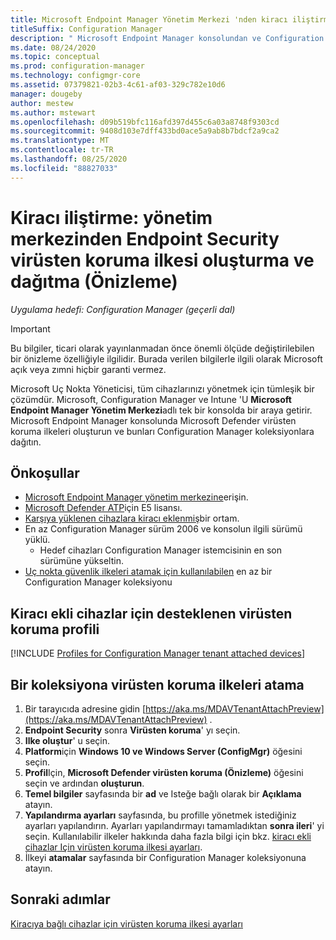 ```yaml
---
title: Microsoft Endpoint Manager Yönetim Merkezi 'nden kiracı iliştirme ve uç nokta güvenlik virüsten koruma ilkesini dağıtma (Önizleme)
titleSuffix: Configuration Manager
description: " Microsoft Endpoint Manager konsolundan ve Configuration Manager koleksiyonlarında Microsoft Defender virüsten koruma ilkeleri oluşturun ve dağıtın."
ms.date: 08/24/2020
ms.topic: conceptual
ms.prod: configuration-manager
ms.technology: configmgr-core
ms.assetid: 07379821-02b3-4c61-af03-329c782e10d6
manager: dougeby
author: mestew
ms.author: mstewart
ms.openlocfilehash: d09b519bfc116afd397d455c6a03a8748f9303cd
ms.sourcegitcommit: 9408d103e7dff433bd0ace5a9ab8b7bdcf2a9ca2
ms.translationtype: MT
ms.contentlocale: tr-TR
ms.lasthandoff: 08/25/2020
ms.locfileid: "88827033"
---
```

# <a name="tenant-attach-create-and-deploy-endpoint-security-antivirus-policy-from-the-admin-center-preview"></a><a name="bkmk_atp"></a> Kiracı iliştirme: yönetim merkezinden Endpoint Security virüsten koruma ilkesi oluşturma ve dağıtma (Önizleme)
<!--5691658-->
*Uygulama hedefi: Configuration Manager (geçerli dal)*

> [!Important]
> Bu bilgiler, ticari olarak yayınlanmadan önce önemli ölçüde değiştirilebilen bir önizleme özelliğiyle ilgilidir. Burada verilen bilgilerle ilgili olarak Microsoft açık veya zımni hiçbir garanti vermez. 

Microsoft Uç Nokta Yöneticisi, tüm cihazlarınızı yönetmek için tümleşik bir çözümdür. Microsoft, Configuration Manager ve Intune 'U **Microsoft Endpoint Manager Yönetim Merkezi**adlı tek bir konsolda bir araya getirir. Microsoft Endpoint Manager konsolunda Microsoft Defender virüsten koruma ilkeleri oluşturun ve bunları Configuration Manager koleksiyonlara dağıtın.


## <a name="prerequisites"></a>Önkoşullar

- [Microsoft Endpoint Manager yönetim merkezine](https://endpoint.microsoft.com/)erişin.
- [Microsoft Defender ATP](https://docs.microsoft.com/windows/security/threat-protection/microsoft-defender-atp/minimum-requirements#licensing-requirements)için E5 lisansı.
- [Karşıya yüklenen cihazlara kiracı eklenmiş](device-sync-actions.md)bir ortam.
- En az Configuration Manager sürüm 2006 ve konsolun ilgili sürümü yüklü.
   - Hedef cihazları Configuration Manager istemcisinin en son sürümüne yükseltin.
- [Uç nokta güvenlik ilkeleri atamak için kullanılabilen](atp-onboard.md#bkmk_collections) en az bir Configuration Manager koleksiyonu

## <a name="supported-antivirus-profile-for-tenant-attached-devices"></a>Kiracı ekli cihazlar için desteklenen virüsten koruma profili

[!INCLUDE [Profiles for Configuration Manager tenant attached devices](../../intune/protect/includes/configmgr-antivirus-profiles.md)]

## <a name="assign-antivirus-policies-to-a-collection"></a>Bir koleksiyona virüsten koruma ilkeleri atama

1. Bir tarayıcıda adresine gidin [https://aka.ms/MDAVTenantAttachPreview](https://aka.ms/MDAVTenantAttachPreview) .
1. **Endpoint Security** sonra **Virüsten koruma**' yı seçin.
1. **Ilke oluştur**' u seçin.
1. **Platform**için **Windows 10 ve Windows Server (ConfigMgr)** öğesini seçin.
1. **Profil**Için, **Microsoft Defender virüsten koruma (Önizleme)** öğesini seçin ve ardından **oluşturun**.
1. **Temel bilgiler** sayfasında bir **ad** ve Isteğe bağlı olarak bir **Açıklama** atayın.
1. **Yapılandırma ayarları** sayfasında, bu profille yönetmek istediğiniz ayarları yapılandırın. Ayarları yapılandırmayı tamamladıktan **sonra ileri**' yi seçin. Kullanılabilir ilkeler hakkında daha fazla bilgi için bkz. [kiracı ekli cihazlar Için virüsten koruma ilkesi ayarları](../../intune/protect/antivirus-microsoft-defender-settings-windows-tenant-attach.md?toc=/mem/configmgr/tenant-attach/toc.json&bc=/mem/configmgr/tenant-attach/breadcrumb/toc.json).
1. İlkeyi **atamalar** sayfasında bir Configuration Manager koleksiyonuna atayın.

## <a name="next-steps"></a>Sonraki adımlar

[Kiracıya bağlı cihazlar için virüsten koruma ilkesi ayarları](../../intune/protect/antivirus-microsoft-defender-settings-windows-tenant-attach.md?toc=/mem/configmgr/tenant-attach/toc.json&bc=/mem/configmgr/tenant-attach/breadcrumb/toc.json)